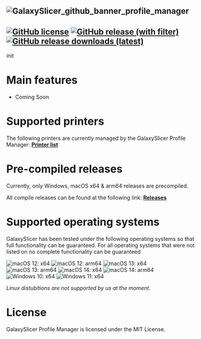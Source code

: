 ![GalaxySlicer_github_banner_profile_manager](https://github.com/fr3ak2402/GalaxySlicer-Profile-Manager/assets/96239814/227c685e-0e7d-4e7d-b9fe-3747e9d6c3c2)
--------------------------------------------------------------------
[![GitHub license](https://img.shields.io/github/license/Fr3ak2402/GalaxySlicer-Profile-Manager?style=flat-square&label=License&color=693A71)](https://github.com/fr3ak2402/GalaxySlicer-Profile-Manager/blob/main/LICENSE)
[![GitHub release (with filter)](https://img.shields.io/github/v/release/fr3ak2402/GalaxySlicer-Profile-Manager?style=flat-square&label=Version&color=693A71)](https://github.com/fr3ak2402/GalaxySlicer-Profile-Manager/releases/latest)
[![GitHub release downloads (latest)](https://img.shields.io/github/downloads/Fr3ak2402/GalaxySlicer-Profile-Manager/latest/total?style=flat-square&label=Downloads&color=%23693A71)](https://github.com/fr3ak2402/GalaxySlicer-Profile-Manager/releases/latest)
------------------------------------------------
init

# Main features

- Coming Soon

# Supported printers

The following printers are currently managed by the GalaxySlicer Profile Manager: **[Printer list](https://github.com/fr3ak2402/GalaxySlicer-Profile-Library/wiki/Supported-printers)**

# Pre-compiled releases
Currently, only Windows, macOS x64 & arm64 releases are precompiled.

All compile releases can be found at the following link: **[Releases](https://github.com/fr3ak2402/GalaxySlicer-Profile-Manager/releases)**

# Supported operating systems

GalaxySlicer has been tested under the following operating systems so that full functionality can be guaranteed. For all operating systems that were not listed on no complete functionality can be guaranteed

![macOS 12: x64](https://img.shields.io/badge/Apple-x64-blue?style=flat-square&logo=Apple&label=macOS%2012&labelColor=black&color=gray)
![macOS 12: arm64](https://img.shields.io/badge/Apple-arm64-blue?style=flat-square&logo=Apple&label=macOS%2012&labelColor=black&color=gray)
![macOS 13: x64](https://img.shields.io/badge/Apple-x64-blue?style=flat-square&logo=Apple&label=macOS%2013&labelColor=black&color=gray)
![macOS 13: arm64](https://img.shields.io/badge/Apple-arm64-blue?style=flat-square&logo=Apple&label=macOS%2013&labelColor=black&color=gray)
![macOS 14: x64](https://img.shields.io/badge/Apple-x64-blue?style=flat-square&logo=Apple&label=macOS%2014&labelColor=black&color=gray)
![macOS 14: arm64](https://img.shields.io/badge/Apple-arm64-blue?style=flat-square&logo=Apple&label=macOS%2014&labelColor=black&color=gray)
![Windows 10: x64](https://img.shields.io/badge/Windows-x64-blue?style=flat-square&logo=Windows10&label=Windows%2010&labelColor=blue&color=gray)
![Windows 11: x64](https://img.shields.io/badge/Windows-x64-blue?style=flat-square&logo=Windows11&label=Windows%2011&labelColor=blue&color=gray)

_Linux distubitions are not supported by us at the moment._

# License
GalaxySlicer Profile Manager is licensed under the MIT License.
